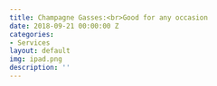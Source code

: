 ```yaml
---
title: Champagne Gasses:<br>Good for any occasion
date: 2018-09-21 00:00:00 Z
categories:
- Services
layout: default
img: ipad.png
description: ''
---
```


 